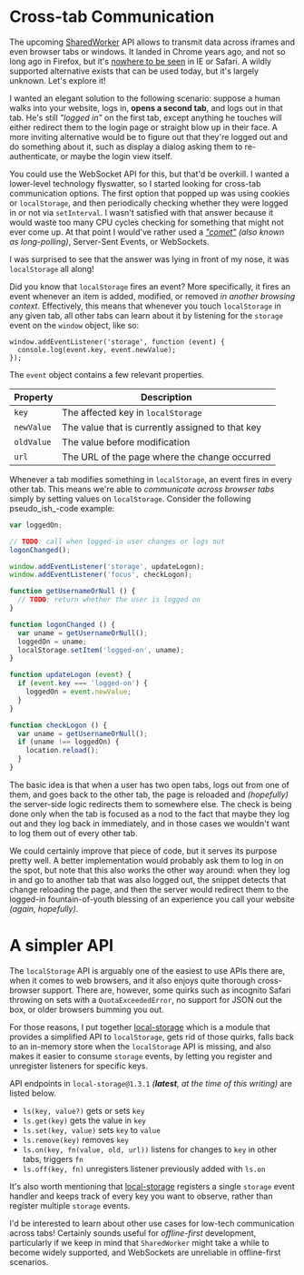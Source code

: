 # Cross-tab Communication

The upcoming [SharedWorker][1] API allows to transmit data across iframes and even browser tabs or windows. It landed in Chrome years ago, and not so long ago in Firefox, but it's [nowhere to be seen][2] in IE or Safari. A wildly supported alternative exists that can be used today, but it's largely unknown. Let's explore it!

I wanted an elegant solution to the following scenario: suppose a human walks into your website, logs in, **opens a second tab**, and logs out in that tab. He's still _"logged in"_ on the first tab, except anything he touches will either redirect them to the login page or straight blow up in their face. A more inviting alternative would be to figure out that they're logged out and do something about it, such as display a dialog asking them to re-authenticate, or maybe the login view itself.

You could use the WebSocket API for this, but that'd be overkill. I wanted a lower-level technology flyswatter, so I started looking for cross-tab communication options. The first option that popped up was using cookies or `localStorage`, and then periodically checking whether they were logged in or not via `setInterval`. I wasn't satisfied with that answer because it would waste too many CPU cycles checking for something that might not ever come up. At that point I would've rather used a _["comet"][3] (also known as long-polling)_, Server-Sent Events, or WebSockets.

I was surprised to see that the answer was lying in front of my nose, it was `localStorage` all along!

Did you know that `localStorage` fires an event? More specifically, it fires an event whenever an item is added, modified, or removed _in another browsing context_. Effectively, this means that whenever you touch `localStorage` in any given tab, all other tabs can learn about it by listening for the `storage` event on the `window` object, like so:

```
window.addEventListener('storage', function (event) {
  console.log(event.key, event.newValue);
});
```

The `event` object contains a few relevant properties.

Property   | Description
-----------|---------------------
`key`      | The affected key in `localStorage`
`newValue` | The value that is currently assigned to that key
`oldValue` | The value before modification
`url`      | The URL of the page where the change occurred

Whenever a tab modifies something in `localStorage`, an event fires in every other tab. This means we're able to _communicate across browser tabs_ simply by setting values on `localStorage`. Consider the following pseudo_ish_-code example:

```js
var loggedOn;

// TODO: call when logged-in user changes or logs out
logonChanged();

window.addEventListener('storage', updateLogon);
window.addEventListener('focus', checkLogon);

function getUsernameOrNull () {
  // TODO: return whether the user is logged on
}

function logonChanged () {
  var uname = getUsernameOrNull();
  loggedOn = uname;
  localStorage.setItem('logged-on', uname);
}

function updateLogon (event) {
  if (event.key === 'logged-on') {
    loggedOn = event.newValue;
  }
}

function checkLogon () {
  var uname = getUsernameOrNull();
  if (uname !== loggedOn) {
    location.reload();
  }
}
```

The basic idea is that when a user has two open tabs, logs out from one of them, and goes back to the other tab, the page is reloaded and _(hopefully)_ the server-side logic redirects them to somewhere else. The check is being done only when the tab is focused as a nod to the fact that maybe they log out and they log back in immediately, and in those cases we wouldn't want to log them out of every other tab.

We could certainly improve that piece of code, but it serves its purpose pretty well.  A better implementation would probably ask them to log in on the spot, but note that this also works the other way around: when they log in and go to another tab that was also logged out, the snippet detects that change reloading the page, and then the server would redirect them to the logged-in fountain-of-youth blessing of an experience you call your website _(again, hopefully)_.

# A simpler API

The `localStorage` API is arguably one of the easiest to use APIs there are, when it comes to web browsers, and it also enjoys quite thorough cross-browser support. There are, however, some quirks such as incognito Safari throwing on sets with a `QuotaExceededError`, no support for JSON out the box, or older browsers bumming you out.

For those reasons, I put together [local-storage][4] which is a module that provides a simplified API to `localStorage`, gets rid of those quirks, falls back to an in-memory store when the `localStorage` API is missing, and also makes it easier to consume `storage` events, by letting you register and unregister listeners for specific keys.

API endpoints in `local-storage@1.3.1` _(**latest**, at the time of this writing)_ are listed below.

- `ls(key, value?)` gets or sets `key`
- `ls.get(key)` gets the value in `key`
- `ls.set(key, value)` sets `key` to `value`
- `ls.remove(key)` removes `key`
- `ls.on(key, fn(value, old, url))` listens for changes to `key` in other tabs, triggers `fn`
- `ls.off(key, fn)` unregisters listener previously added with `ls.on`

It's also worth mentioning that [local-storage][4] registers a single `storage` event handler and keeps track of every key you want to observe, rather than register multiple `storage` events.

I'd be interested to learn about other use cases for low-tech communication across tabs! Certainly sounds useful for _offline-first_ development, particularly if we keep in mind that `SharedWorker` might take a while to become widely supported, and WebSockets are unreliable in offline-first scenarios.

[1]: https://developer.mozilla.org/en-US/docs/Web/API/SharedWorker "SharedWorker Web API on MDN"
[2]: http://caniuse.com/#feat=sharedworkers "Can I Use SharedWorkers?"
[3]: http://stackoverflow.com/a/12855533/389745 "What are Long-Polling, Websockets, Server-Sent Events (SSE) and Comet?"
[4]: https://github.com/bevacqua/local-storage "bevacqua/local-storage on GitHub"
